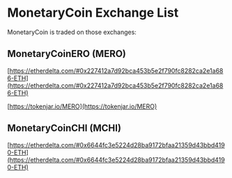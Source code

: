 # MonetaryCoin Exchange List

MonetaryCoin is traded on those exchanges:

## MonetaryCoinERO (MERO) 

[https://etherdelta.com/#0x227412a7d92bca453b5e2f790fc8282ca2e1a686-ETH](https://etherdelta.com/#0x227412a7d92bca453b5e2f790fc8282ca2e1a686-ETH)

[https://tokenjar.io/MERO](https://tokenjar.io/MERO)


## MonetaryCoinCHI (MCHI)
[https://etherdelta.com/#0x6644fc3e5224d28ba9172bfaa21359d43bbd4190-ETH](https://etherdelta.com/#0x6644fc3e5224d28ba9172bfaa21359d43bbd4190-ETH)
